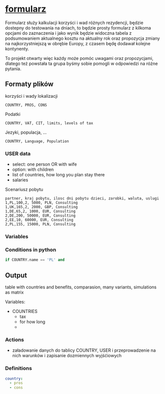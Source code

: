 # [formularz](https://nierezydent.github.io/formularz/)


Formularz służy kalkulacji korzyści i wad różnych rezydencji, będzie dostepny do testowania na dniach, to będzie prosty formularz z kilkoma opcjami do zaznaczenia i jako wynik będzie widoczna tabela z podsumowaniem aktualnego kosztu na aktualny rok oraz propozycja zmiany na najkorzystniejszą w obrębie Europy, z czasem będę dodawał kolejne kontynenty.


To projekt otwarty więc każdy może pomóc uwagami oraz propozycjami, dlatego też powstała ta grupa byśmy sobie pomogli w odpowiedzi na różne pytania.


## Formaty plików



korzyści i wady lokalizacji
```csv
COUNTRY, PROS, CONS

```


Podatki
```csv
COUNTRY, VAT, CIT, limits, levels of tax

```


Jezyki, populacja, ...
```csv
COUNTRY, Language, Population

```


### USER data


+ select: one person OR with wife
+ option: with children
+ list of countries, how long you plan stay there
+ salaries


Scenariusz pobytu
```csv
partner, kraj pobytu, ilosc dni pobytu dzieci, zarobki, waluta, uslugi
1,PL,100,2, 5000, PLN, Consulting
1,UK,165,2, 2000, GBP, Consulting
1,DE,65,2, 1000, EUR, Consulting
2,DE,200, 50000, EUR, Consulting
2,EE,10, 60000, EUR, Consulting
2,PL,155, 15000, PLN, Consulting

```


### Variables



### Conditions in python


```python
if COUNTRY.name == 'PL' and 

```



## Output

table with countries and benefits, comparasion, many variants, simulations as matrix


Variables:
+ COUNTRIES
  + tax
  + for how long
  + 


### Actions

+ załadowanie danych do tablicy COUNTRY, USER i przeprowadzenie na nich warunków i zapisanie dozmiennych wyjśćiowych




### Definitions

```yml
country:
  - pros
  - cons

```
